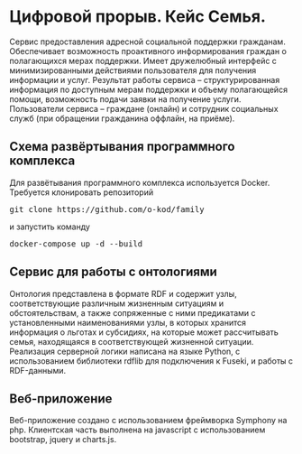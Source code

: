 # Цифровой прорыв. Кейс Семья.

Сервис предоставления адресной социальной поддержки гражданам. Обеспечивает возможность проактивного  информирования граждан о полагающихся мерах поддержки. Имеет дружелюбный интерфейс с минимизированными действиями пользователя для получения информации и услуг. Результат работы сервиса – структурированная информация по доступным мерам поддержки и объему полагающейся помощи, возможность подачи заявки на получение услуги. Пользователи сервиса – граждане (онлайн) и сотрудник социальных служб (при обращении гражданина оффлайн, на приёме). 

## Схема развёртывания программного комплекса

Для развётывания программного комплекса используется Docker. Требуется клонировать репозиторий

<pre>
git clone https://github.com/o-kod/family
</pre>

и запустить команду

<pre>
docker-compose up -d --build
</pre>

## Сервис для работы с онтологиями

Онтология представлена в формате RDF и содержит узлы, соответствующие различным жизненным ситуациям и обстоятельствам, а также сопряженные с ними предикатами с установленными наименованиями узлы, в которых хранится информация о льготах и субсидиях, на которые может рассчитывать семья, находящаяся в соответствующей жизненной ситуации. Реализация серверной логики написана на языке Python, с использованием библиотеки rdflib для подключения к Fuseki, и работы с RDF-данными.

## Веб-приложение

Веб-приложение создано с использованием фреймворка Symphony на php. Клиентская часть выполнена на javascript с использованием bootstrap, jquery и charts.js.